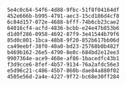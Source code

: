 
                5e4c0c64-54f6-4d88-9fbc-51f8f04164df
                452e666b-b995-4791-aec3-15cd186d4cf8
                6c84d157-072e-4688-bfff-74b6cb23cae2
                64016cf4-acfd-4836-bcbb-e24e47b853b6
                d1d0f286-0958-4692-87f9-3e41544b79f6
                85d0c801-1bca-48b8-9f20-852b617bb06d
                ca49eebf-38f0-40a0-bd23-25768b0b482f
                b469b162-26e5-4790-8e0c-684bd2e12ee3
                9907364e-ace9-468e-af86-1bacedfc43b1
                f3d9cce6-8fef-4b57-9134-76a2afdc56e3
                e5d96c21-c486-45b7-860b-dae84a880f02
                4505e56d-2a4e-4227-9f72-bc68e30ff284
                
